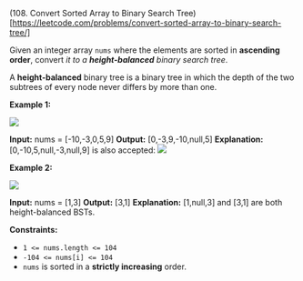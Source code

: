 (108. Convert Sorted Array to Binary Search Tree)[https://leetcode.com/problems/convert-sorted-array-to-binary-search-tree/]

Given an integer array `nums` where the elements are sorted in **ascending order**, convert _it to a **height-balanced** binary search tree_.

A **height-balanced** binary tree is a binary tree in which the depth of the two subtrees of every node never differs by more than one.

**Example 1:**

![](https://assets.leetcode.com/uploads/2021/02/18/btree1.jpg)

**Input:** nums = \[-10,-3,0,5,9\]
**Output:** \[0,-3,9,-10,null,5\]
**Explanation:** \[0,-10,5,null,-3,null,9\] is also accepted:
![](https://assets.leetcode.com/uploads/2021/02/18/btree2.jpg)

**Example 2:**

![](https://assets.leetcode.com/uploads/2021/02/18/btree.jpg)

**Input:** nums = \[1,3\]
**Output:** \[3,1\]
**Explanation:** \[1,null,3\] and \[3,1\] are both height-balanced BSTs.

**Constraints:**

*   `1 <= nums.length <= 104`
*   `-104 <= nums[i] <= 104`
*   `nums` is sorted in a **strictly increasing** order.